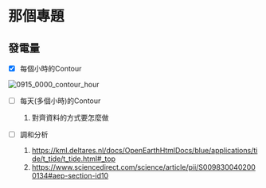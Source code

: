 # 那個專題

## 發電量
* [x] 每個小時的Contour

![0915_0000_contour_hour](https://user-images.githubusercontent.com/28960431/231625948-ff4397b3-812f-49d3-bb8e-2047f36f8da2.png)

* [ ] 每天(多個小時)的Contour
    1. 對齊資料的方式要怎麼做

* [ ] 調和分析
    1. https://kml.deltares.nl/docs/OpenEarthHtmlDocs/blue/applications/tide/t_tide/t_tide.html#_top
    2. https://www.sciencedirect.com/science/article/pii/S0098300402000134#aep-section-id10
    





